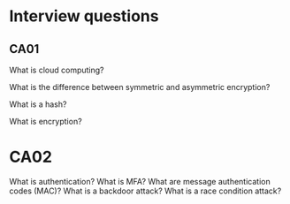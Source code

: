 # Interview questions

## CA01

What is cloud computing?

What is the difference between symmetric and asymmetric encryption?

What is a hash?

What is encryption?

# CA02
What is authentication?
What is MFA?
What are message authentication codes (MAC)?
What is a backdoor attack?
What is a race condition attack?